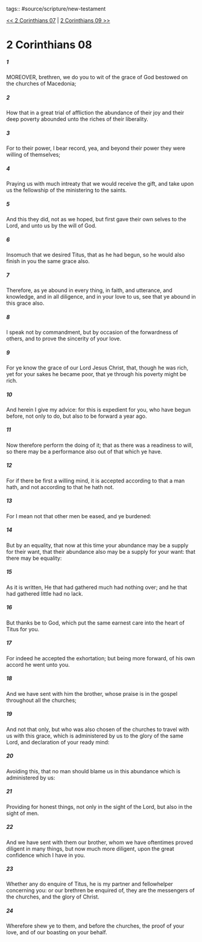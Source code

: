 tags:: #source/scripture/new-testament

[<< 2 Corinthians 07](/new-testament/08_2_Corinthians/2_Corinthians_07.md) | [2 Corinthians 09 >>](/new-testament/08_2_Corinthians/2_Corinthians_09.md)

# 2 Corinthians 08

##### 1

MOREOVER, brethren, we do you to wit of the grace of God bestowed on the churches of Macedonia;

##### 2

How that in a great trial of affliction the abundance of their joy and their deep poverty abounded unto the riches of their liberality.

##### 3

For to their power, I bear record, yea, and beyond their power they were willing of themselves;

##### 4

Praying us with much intreaty that we would receive the gift, and take upon us the fellowship of the ministering to the saints.

##### 5

And this they did, not as we hoped, but first gave their own selves to the Lord, and unto us by the will of God.

##### 6

Insomuch that we desired Titus, that as he had begun, so he would also finish in you the same grace also.

##### 7

Therefore, as ye abound in every thing, in faith, and utterance, and knowledge, and in all diligence, and in your love to us, see that ye abound in this grace also.

##### 8

I speak not by commandment, but by occasion of the forwardness of others, and to prove the sincerity of your love.

##### 9

For ye know the grace of our Lord Jesus Christ, that, though he was rich, yet for your sakes he became poor, that ye through his poverty might be rich.

##### 10

And herein I give my advice: for this is expedient for you, who have begun before, not only to do, but also to be forward a year ago.

##### 11

Now therefore perform the doing of it; that as there was a readiness to will, so there may be a performance also out of that which ye have.

##### 12

For if there be first a willing mind, it is accepted according to that a man hath, and not according to that he hath not.

##### 13

For I mean not that other men be eased, and ye burdened:

##### 14

But by an equality, that now at this time your abundance may be a supply for their want, that their abundance also may be a supply for your want: that there may be equality:

##### 15

As it is written, He that had gathered much had nothing over; and he that had gathered little had no lack.

##### 16

But thanks be to God, which put the same earnest care into the heart of Titus for you.

##### 17

For indeed he accepted the exhortation; but being more forward, of his own accord he went unto you.

##### 18

And we have sent with him the brother, whose praise is in the gospel throughout all the churches;

##### 19

And not that only, but who was also chosen of the churches to travel with us with this grace, which is administered by us to the glory of the same Lord, and declaration of your ready mind:

##### 20

Avoiding this, that no man should blame us in this abundance which is administered by us:

##### 21

Providing for honest things, not only in the sight of the Lord, but also in the sight of men.

##### 22

And we have sent with them our brother, whom we have oftentimes proved diligent in many things, but now much more diligent, upon the great confidence which I have in you.

##### 23

Whether any do enquire of Titus, he is my partner and fellowhelper concerning you: or our brethren be enquired of, they are the messengers of the churches, and the glory of Christ.

##### 24

Wherefore shew ye to them, and before the churches, the proof of your love, and of our boasting on your behalf.
